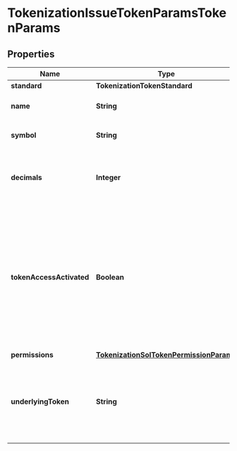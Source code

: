 

# TokenizationIssueTokenParamsTokenParams


## Properties

| Name | Type | Description | Notes |
|------------ | ------------- | ------------- | -------------|
|**standard** | **TokenizationTokenStandard** |  |  |
|**name** | **String** | The name of the token. |  |
|**symbol** | **String** | The symbol of the token. |  |
|**decimals** | **Integer** | The number of decimals for the token (0-18). |  |
|**tokenAccessActivated** | **Boolean** | Whether the allowlist feature is activated for the token. When activated, only addresses in the allowlist can perform token operations. |  [optional] |
|**permissions** | [**TokenizationSolTokenPermissionParams**](TokenizationSolTokenPermissionParams.md) |  |  [optional] |
|**underlyingToken** | **String** | The address of the underlying token that this tokenized asset represents. |  |



